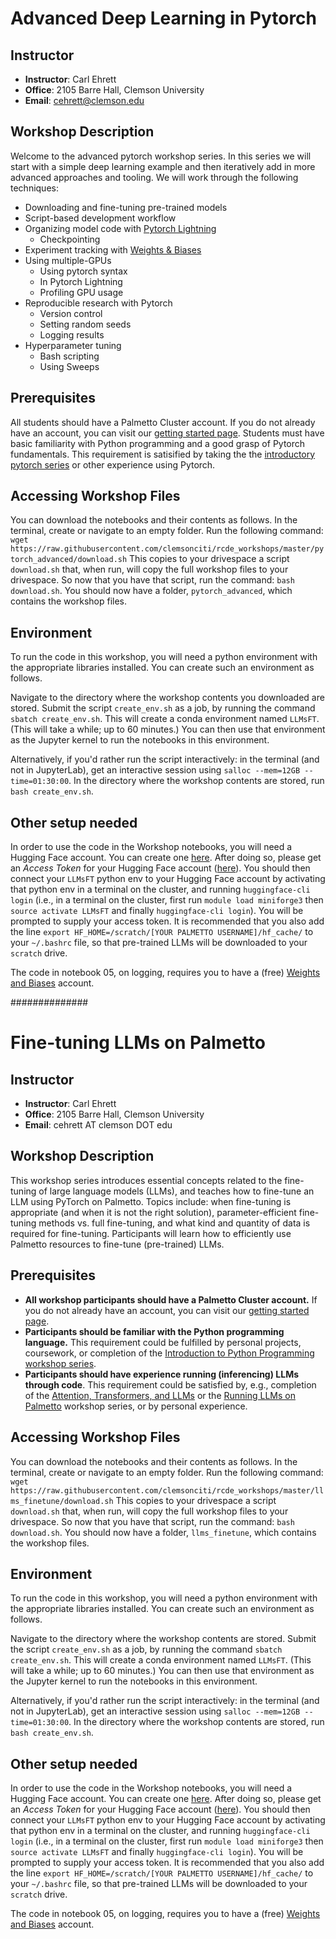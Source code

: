 # Advanced Deep Learning in Pytorch 

## Instructor
- **Instructor**: Carl Ehrett
- **Office**: 2105 Barre Hall, Clemson University
- **Email**: cehrett@clemson.edu

## Workshop Description
Welcome to the advanced pytorch workshop series. In this series we will start with a simple deep learning example and then iteratively add in more advanced approaches and tooling. We will work through the following techniques: 
* Downloading and fine-tuning pre-trained models
* Script-based development workflow
* Organizing model code with [Pytorch Lightning](https://www.lightning.ai/)
    * Checkpointing
* Experiment tracking with [Weights & Biases](https://wandb.ai/site)
* Using multiple-GPUs
    * Using pytorch syntax
    * In Pytorch Lightning
    * Profiling GPU usage
* Reproducible research with Pytorch
    * Version control
    * Setting random seeds
    * Logging results
* Hyperparameter tuning
    * Bash scripting
    * Using Sweeps

## Prerequisites
All students should have a Palmetto Cluster account. If you do not already have an account, you can visit our [getting started page](https://docs.rcd.clemson.edu/palmetto/starting). Students must have basic familiarity with Python programming and a good grasp of Pytorch fundamentals. This requirement is satisified by taking the the [introductory pytorch series](https://clemsonciti.github.io/rcde_workshops/pytorch/00-index.html) or other experience using Pytorch. 

## Accessing Workshop Files
You can download the notebooks and their contents as follows.
In the terminal, create or navigate to an empty folder. Run the following command: `wget https://raw.githubusercontent.com/clemsonciti/rcde_workshops/master/pytorch_advanced/download.sh`
This copies to your drivespace a script `download.sh` that, when run, will copy the full workshop files to your drivespace. So now that you have that script, run the command: `bash download.sh`. You should now have a folder, `pytorch_advanced`, which contains the workshop files.

## Environment
To run the code in this workshop, you will need a python environment with the appropriate libraries installed. You can create such an environment as follows. 

Navigate to the directory where the workshop contents you downloaded are stored. Submit the script `create_env.sh` as a job, by running the command `sbatch create_env.sh`. This will create a conda environment named `LLMsFT`. (This will take a while; up to 60 minutes.) You can then use that environment as the Jupyter kernel to run the notebooks in this environment.

Alternatively, if you'd rather run the script interactively: in the terminal (and not in JupyterLab), get an interactive session using `salloc --mem=12GB --time=01:30:00`. In the directory where the workshop contents are stored, run `bash create_env.sh`.

## Other setup needed
In order to use the code in the Workshop notebooks, you will need a Hugging Face account. You can create one [here](https://huggingface.co/join). After doing so, please get an *Access Token* for your Hugging Face account ([here](https://huggingface.co/settings/tokens)). You should then connect your `LLMsFT` python env to your Hugging Face account by activating that python env in a terminal on the cluster, and running `huggingface-cli login` (i.e., in a terminal on the cluster, first run `module load miniforge3` then `source activate LLMsFT` and finally `huggingface-cli login`). You will be prompted to supply your access token. It is recommended that you also add the line `export HF_HOME=/scratch/[YOUR PALMETTO USERNAME]/hf_cache/` to your `~/.bashrc` file, so that pre-trained LLMs will be downloaded to your `scratch` drive.

The code in notebook 05, on logging, requires you to have a (free) [Weights and Biases](https://wandb.ai/site) account.

##############

# Fine-tuning LLMs on Palmetto

## Instructor
- **Instructor**: Carl Ehrett
- **Office**: 2105 Barre Hall, Clemson University
- **Email**: cehrett AT clemson DOT edu

## Workshop Description
This workshop series introduces essential concepts related to the fine-tuning of large language models (LLMs), and teaches how to fine-tune an LLM using PyTorch on Palmetto. Topics include: when fine-tuning is appropriate (and when it is not the right solution), parameter-efficient fine-tuning methods vs. full fine-tuning, and what kind and quantity of data is required for fine-tuning. Participants will learn how to efficiently use Palmetto resources to fine-tune (pre-trained) LLMs.

## Prerequisites
* **All workshop participants should have a Palmetto Cluster account.** If you do not already have an account, you can visit our [getting started page](https://docs.rcd.clemson.edu/palmetto/starting).
* **Participants should be familiar with the Python programming language.** This requirement could be fulfilled by personal projects, coursework, or completion of the [Introduction to Python Programming workshop series](https://clemsonciti.github.io/rcde_workshops/python_programming/00-index.html).
* **Participants should have experience running (inferencing) LLMs through code**. This requirement could be satisfied by, e.g., completion of the [Attention, Transformers, and LLMs](https://clemsonciti.github.io/rcde_workshops/pytorch_llm/00-index.html) or the [Running LLMs on Palmetto](https://github.com/clemsonciti/rcde_workshops/tree/master/llms_inference) workshop series, or by personal experience.

## Accessing Workshop Files
You can download the notebooks and their contents as follows.
In the terminal, create or navigate to an empty folder. Run the following command: `wget https://raw.githubusercontent.com/clemsonciti/rcde_workshops/master/llms_finetune/download.sh`
This copies to your drivespace a script `download.sh` that, when run, will copy the full workshop files to your drivespace. So now that you have that script, run the command: `bash download.sh`. You should now have a folder, `llms_finetune`, which contains the workshop files.

## Environment
To run the code in this workshop, you will need a python environment with the appropriate libraries installed. You can create such an environment as follows. 

Navigate to the directory where the workshop contents are stored. Submit the script `create_env.sh` as a job, by running the command `sbatch create_env.sh`. This will create a conda environment named `LLMsFT`. (This will take a while; up to 60 minutes.) You can then use that environment as the Jupyter kernel to run the notebooks in this environment.

Alternatively, if you'd rather run the script interactively: in the terminal (and not in JupyterLab), get an interactive session using `salloc --mem=12GB --time=01:30:00`. In the directory where the workshop contents are stored, run `bash create_env.sh`.

## Other setup needed
In order to use the code in the Workshop notebooks, you will need a Hugging Face account. You can create one [here](https://huggingface.co/join). After doing so, please get an *Access Token* for your Hugging Face account ([here](https://huggingface.co/settings/tokens)). You should then connect your `LLMsFT` python env to your Hugging Face account by activating that python env in a terminal on the cluster, and running `huggingface-cli login` (i.e., in a terminal on the cluster, first run `module load miniforge3` then `source activate LLMsFT` and finally `huggingface-cli login`). You will be prompted to supply your access token. It is recommended that you also add the line `export HF_HOME=/scratch/[YOUR PALMETTO USERNAME]/hf_cache/` to your `~/.bashrc` file, so that pre-trained LLMs will be downloaded to your `scratch` drive.

The code in notebook 05, on logging, requires you to have a (free) [Weights and Biases](https://wandb.ai/site) account.